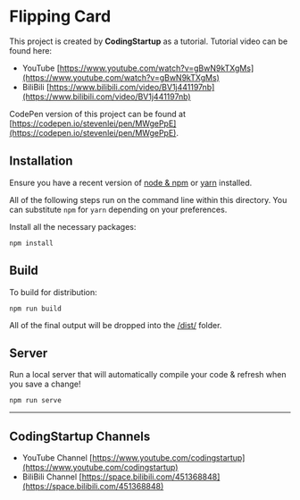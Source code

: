 # Flipping Card

This project is created by **CodingStartup** as a tutorial. Tutorial video can be found here:
- YouTube [https://www.youtube.com/watch?v=gBwN9kTXgMs](https://www.youtube.com/watch?v=gBwN9kTXgMs)
- BiliBili [https://www.bilibili.com/video/BV1j441197nb](https://www.bilibili.com/video/BV1j441197nb)

CodePen version of this project can be found at [https://codepen.io/stevenlei/pen/MWgePpE](https://codepen.io/stevenlei/pen/MWgePpE).

## Installation

Ensure you have a recent version of [node & npm](https://nodejs.org/en/download/) or [yarn](https://yarnpkg.com/en/docs/install) installed.

All of the following steps run on the command line within this directory. You can substitute `npm` for `yarn` depending on your preferences.

Install all the necessary packages:

```
npm install
```

## Build

To build for distribution:

```
npm run build
```

All of the final output will be dropped into the [/dist/](./dist) folder.

## Server

Run a local server that will automatically compile your code & refresh when you save a change!

```
npm run serve
```

---

## CodingStartup Channels

- YouTube Channel [https://www.youtube.com/codingstartup](https://www.youtube.com/codingstartup)
- BiliBili Channel [https://space.bilibili.com/451368848](https://space.bilibili.com/451368848)
